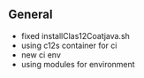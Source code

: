 ## General

- fixed installClas12Coatjava.sh
- using c12s container for ci
- new ci env
- using modules for environment

